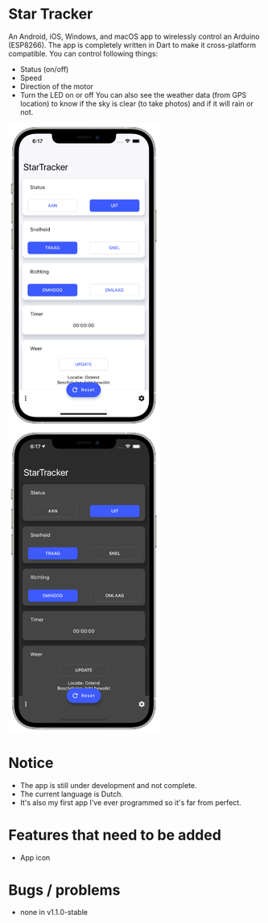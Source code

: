 # Star Tracker
An Android, iOS, Windows, and macOS app to wirelessly control an Arduino (ESP8266).
The app is completely written in Dart to make it cross-platform compatible.
You can control following things:
- Status (on/off)
- Speed
- Direction of the motor
- Turn the LED on or off
You can also see the weather data (from GPS location) to know if the sky is clear (to take photos) and if it will rain or not.

<div align="left">
    <img src="/screenshot/Homescreen.png" width="300"/>
     <img src="/screenshot/Homescreen-dark.png" width="300"/>
</div>

# Notice

- The app is still under development and not complete.
- The current language is Dutch.
- It's also my first app I've ever programmed so it's far from perfect.


# Features that need to be added

- App icon


# Bugs / problems

- none in v1.1.0-stable
